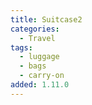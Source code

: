 ```yaml
---
title: Suitcase2
categories:
  - Travel
tags:
  - luggage
  - bags
  - carry-on
added: 1.11.0
---
```

